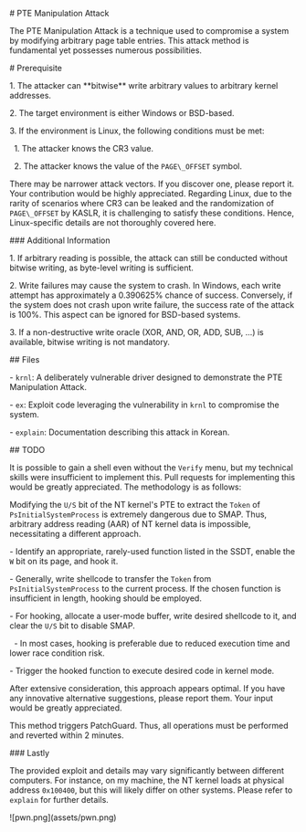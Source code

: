 \# PTE Manipulation Attack



The PTE Manipulation Attack is a technique used to compromise a system by modifying arbitrary page table entries. This attack method is fundamental yet possesses numerous possibilities.



\# Prerequisite



1\. The attacker can \*\*bitwise\*\* write arbitrary values to arbitrary kernel addresses.

2\. The target environment is either Windows or BSD-based.

3\. If the environment is Linux, the following conditions must be met:

&nbsp;   1. The attacker knows the CR3 value.

&nbsp;   2. The attacker knows the value of the `PAGE\_OFFSET` symbol.



There may be narrower attack vectors. If you discover one, please report it. Your contribution would be highly appreciated. Regarding Linux, due to the rarity of scenarios where CR3 can be leaked and the randomization of `PAGE\_OFFSET` by KASLR, it is challenging to satisfy these conditions. Hence, Linux-specific details are not thoroughly covered here.



\### Additional Information



1\. If arbitrary reading is possible, the attack can still be conducted without bitwise writing, as byte-level writing is sufficient.

2\. Write failures may cause the system to crash. In Windows, each write attempt has approximately a 0.390625% chance of success. Conversely, if the system does not crash upon write failure, the success rate of the attack is 100%. This aspect can be ignored for BSD-based systems.

3\. If a non-destructive write oracle (XOR, AND, OR, ADD, SUB, …) is available, bitwise writing is not mandatory.



\## Files

\- `krnl`: A deliberately vulnerable driver designed to demonstrate the PTE Manipulation Attack.

\- `ex`: Exploit code leveraging the vulnerability in `krnl` to compromise the system.

\- `explain`: Documentation describing this attack in Korean.



\## TODO

It is possible to gain a shell even without the `Verify` menu, but my technical skills were insufficient to implement this. Pull requests for implementing this would be greatly appreciated. The methodology is as follows:



Modifying the `U/S` bit of the NT kernel's PTE to extract the `Token` of `PsInitialSystemProcess` is extremely dangerous due to SMAP. Thus, arbitrary address reading (AAR) of NT kernel data is impossible, necessitating a different approach.



\- Identify an appropriate, rarely-used function listed in the SSDT, enable the `W` bit on its page, and hook it.

\- Generally, write shellcode to transfer the `Token` from `PsInitialSystemProcess` to the current process. If the chosen function is insufficient in length, hooking should be employed.

\- For hooking, allocate a user-mode buffer, write desired shellcode to it, and clear the `U/S` bit to disable SMAP.

&nbsp;   - In most cases, hooking is preferable due to reduced execution time and lower race condition risk.

\- Trigger the hooked function to execute desired code in kernel mode.



After extensive consideration, this approach appears optimal. If you have any innovative alternative suggestions, please report them. Your input would be greatly appreciated.



This method triggers PatchGuard. Thus, all operations must be performed and reverted within 2 minutes.



\### Lastly

The provided exploit and details may vary significantly between different computers. For instance, on my machine, the NT kernel loads at physical address `0x100400`, but this will likely differ on other systems. Please refer to `explain` for further details.



!\[pwn.png](assets/pwn.png)

